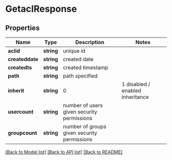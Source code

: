 # GetaclResponse

## Properties
Name | Type | Description | Notes
------------ | ------------- | ------------- | -------------
**aclid** | **string** | unique id | 
**createddate** | **string** | created date | 
**createdts** | **string** | created timestamp | 
**path** | **string** | path specified | 
**inherit** | **string** | 0 | 1 disabled / enabled inheritance | 
**usercount** | **string** | number of users given security permissions | 
**groupcount** | **string** | number of groups given security permissions | 

[[Back to Model list]](../README.md#documentation-for-models) [[Back to API list]](../README.md#documentation-for-api-endpoints) [[Back to README]](../README.md)


